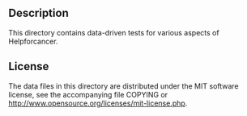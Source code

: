 Description
------------

This directory contains data-driven tests for various aspects of Helpforcancer.

License
--------

The data files in this directory are distributed under the MIT software
license, see the accompanying file COPYING or
http://www.opensource.org/licenses/mit-license.php.

